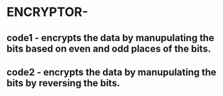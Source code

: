 # ENCRYPTOR-
## code1 - encrypts the data by manupulating the bits based on even and odd places of the bits.
## code2 - encrypts the data by manupulating the bits by reversing the bits.
